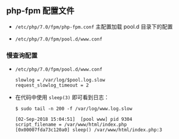 ## php-fpm 配置文件
* `/etc/php/7.0/fpm/php-fpm.conf` 主配置加载 pool.d 目录下的配置

* `/etc/php/7.0/fpm/pool.d/www.conf`

### 慢查询配置
* `/etc/php/7.0/fpm/pool.d/www.conf`
    ```
    slowlog = /var/log/$pool.log.slow
    request_slowlog_timeout = 2
    ```

* 在代码中使用 `sleep(3)` 即可看到日志：
    ```
    $ sudo tail -n 200 -f /var/log/www.log.slow     

    [02-Sep-2018 15:04:51]  [pool www] pid 9304
    script_filename = /var/www/html/index.php
    [0x00007fda73c120a0] sleep() /var/www/html/index.php:3
    ```
